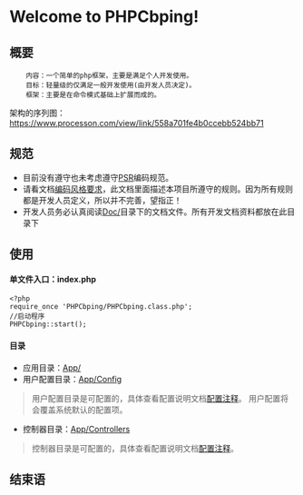 Welcome to PHPCbping!
===================

## <i class="icon-upload"></i> 概要
		内容：一个简单的php框架，主要是满足个人开发使用。
		目标：轻量级的仅满足一般开发使用(由开发人员决定)。
		框架：主要是在命令模式基础上扩展而成的。 

架构的序列图：https://www.processon.com/view/link/558a701fe4b0ccebb524bb71

## <i class="icon-upload"></i> 规范
* 目前没有遵守也未考虑遵守[PSR](http://www.php-fig.org/)编码规范。
* 请看文档[编码风格要求](https://github.com/BPing/PHPCbping/blob/dev/Doc/%E7%BC%96%E7%A0%81%E9%A3%8E%E6%A0%BC%E8%A6%81%E6%B1%82.md)，此文档里面描述本项目所遵守的规则。因为所有规则都是开发人员定义，所以并不完善，望指正！
* 开发人员务必认真阅读[Doc/](https://github.com/BPing/PHPCbping/tree/dev/Doc)目录下的文档文件。所有开发文档资料都放在此目录下

## <i class="icon-upload"></i> 使用
#### 单文件入口：index.php
```
<?php
require_once 'PHPCbping/PHPCbping.class.php';
//启动程序
PHPCbping::start();
```
#### 目录

*  应用目录：[App/]()
*  用户配置目录：[App/Config]()
  
> 用户配置目录是可配置的，具体查看配置说明文档[配置注释]()。
>	用户配置将会覆盖系统默认的配置项。

*  控制器目录：[App/Controllers]()

> 控制器目录是可配置的，具体查看配置说明文档[配置注释]()。


## <i class="icon-upload"></i> 结束语
 			
